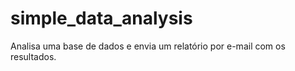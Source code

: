 # simple_data_analysis
Analisa uma base de dados e envia um relatório por e-mail com os resultados.
